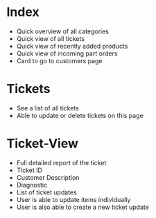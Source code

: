 # Index
- Quick overview of all categories
- Quick view of all tickets
- Quick view of recently added products
- Quick view of incoming part orders
- Card to go to customers page

# Tickets
- See a list of all tickets
- Able to update or delete tickets on this page

# Ticket-View

- Full detailed report of the ticket
- Ticket ID
- Customer Description
- Diagnostic
- List of ticket updates
- User is able to update items individually
- User is also able to create a new ticket update

